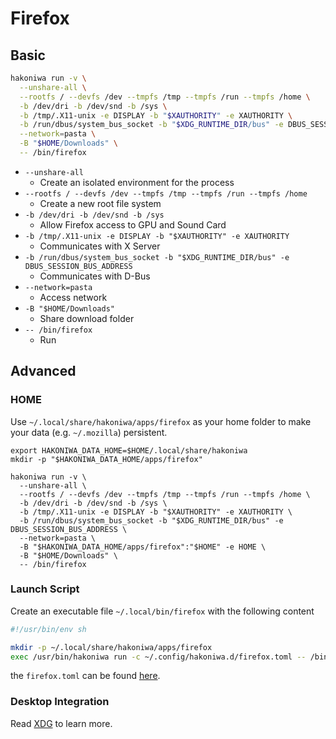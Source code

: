 # Firefox

## Basic

```sh
hakoniwa run -v \
  --unshare-all \
  --rootfs / --devfs /dev --tmpfs /tmp --tmpfs /run --tmpfs /home \
  -b /dev/dri -b /dev/snd -b /sys \
  -b /tmp/.X11-unix -e DISPLAY -b "$XAUTHORITY" -e XAUTHORITY \
  -b /run/dbus/system_bus_socket -b "$XDG_RUNTIME_DIR/bus" -e DBUS_SESSION_BUS_ADDRESS \
  --network=pasta \
  -B "$HOME/Downloads" \
  -- /bin/firefox
```

- `--unshare-all`
  - Create an isolated environment for the process
- `--rootfs / --devfs /dev --tmpfs /tmp --tmpfs /run --tmpfs /home`
  - Create a new root file system
- `-b /dev/dri -b /dev/snd -b /sys`
  - Allow Firefox access to GPU and Sound Card
- `-b /tmp/.X11-unix -e DISPLAY -b "$XAUTHORITY" -e XAUTHORITY`
  - Communicates with X Server
- `-b /run/dbus/system_bus_socket -b "$XDG_RUNTIME_DIR/bus" -e DBUS_SESSION_BUS_ADDRESS`
  - Communicates with D-Bus
- `--network=pasta`
  - Access network
- `-B "$HOME/Downloads"`
  - Share download folder
- `-- /bin/firefox`
  - Run

## Advanced

### HOME

Use `~/.local/share/hakoniwa/apps/firefox` as your home folder to make your data (e.g. `~/.mozilla`) persistent.

```
export HAKONIWA_DATA_HOME=$HOME/.local/share/hakoniwa
mkdir -p "$HAKONIWA_DATA_HOME/apps/firefox"

hakoniwa run -v \
  --unshare-all \
  --rootfs / --devfs /dev --tmpfs /tmp --tmpfs /run --tmpfs /home \
  -b /dev/dri -b /dev/snd -b /sys \
  -b /tmp/.X11-unix -e DISPLAY -b "$XAUTHORITY" -e XAUTHORITY \
  -b /run/dbus/system_bus_socket -b "$XDG_RUNTIME_DIR/bus" -e DBUS_SESSION_BUS_ADDRESS \
  --network=pasta \
  -B "$HAKONIWA_DATA_HOME/apps/firefox":"$HOME" -e HOME \
  -B "$HOME/Downloads" \
  -- /bin/firefox
```

### Launch Script

Create an executable file `~/.local/bin/firefox` with the following content

```sh
#!/usr/bin/env sh

mkdir -p ~/.local/share/hakoniwa/apps/firefox
exec /usr/bin/hakoniwa run -c ~/.config/hakoniwa.d/firefox.toml -- /bin/firefox "$@"
```

the `firefox.toml` can be found [here](../xdg/config/hakoniwa.d/firefox.toml).

### Desktop Integration

Read [XDG](../xdg) to learn more.
